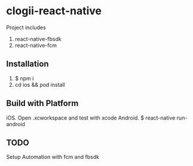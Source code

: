 # clogii-react-native

Project includes
  1. react-native-fbsdk
  2. react-native-fcm
  
## Installation

  1. $ npm i
  2. cd ios && pod install

## Build with Platform

  iOS. Open .xcworkspace and test with xcode
  Android. $ react-native run-android

## TODO
Setup Automation with fcm and fbsdk
